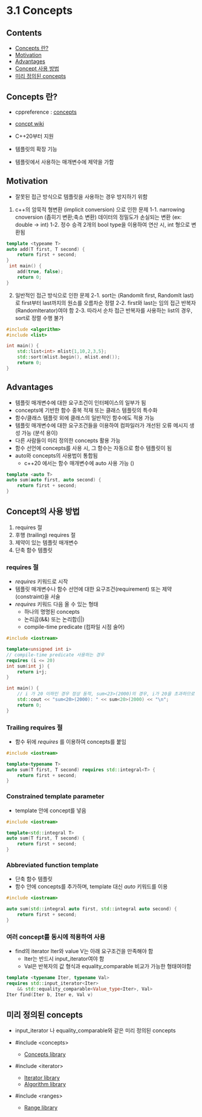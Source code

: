 # 3.1 Concepts

## Contents

- [Concepts 란?](#concepts-란)
- [Motivation](#motivation)
- [Advantages](#advantages)
- [Concept 사용 방법](#concept의-사용-방법)
- [미리 정의된 concepts](#미리-정의된-concepts)


## Concepts 란?

* cppreference : [concepts](https://en.cppreference.com/w/cpp/language/constraints)
* [concpt wiki](https://ko.wikipedia.org/wiki/%EC%BD%98%EC%85%89%ED%8A%B8_(C%2B%2B))

* C++20부터 지원
* 템플릿의 확장 기능
* 템플릿에서 사용하는 매개변수에 제약을 가함

## Motivation

* 잘못된 접근 방식으로 템플릿을 사용하는 경우 방지하기 위함

1. c++의 암묵적 형변환 (implicit conversion) 으로 인한 문제
    1-1. narrowing cnoversion (좁히기 변환;축소 변환)
        데이터의 정밀도가 손실되는 변환 (ex: double -> int)
    1-2. 정수 승격
        2개의 bool type을 이용하여 연산 시, int 형으로 변환됨

```cpp
template <typeame T>
auto add(T first, T second) {
    return first + second;
}
 int main() {
    add(true, false);
    return 0;
}
```

2. 일반적인 접근 방식으로 인한 문제
    2-1. sort는 (RandomIt first, RandomIt last) 로 first부터 last까지의 원소를 오름차순 정렬
    2-2. first와 last는 임의 접근 반복자 (RandomIterator)여야 함
    2-3. 따라서 순차 접근 반복자를 사용하는 list의 경우, sort로 정렬 수행 불가
```cpp
#include <algorithm>
#include <list>

int main() {
    std::list<int> mlist{1,10,2,3,5};
    std::sort(mlist.begin(), mlist.end());
    return 0;
}
```


## Advantages

* 템플릿 매개변수에 대한 요구조건이 인터페이스의 일부가 됨
* concepts에 기반한 함수 중복 적재 또는 클래스 템플릿의 특수화
* 함수/클래스 템플릿 외에 클래스의 일반적인 함수에도 적용 가능
* 템플릿 매개변수에 대한 요구조건들을 이용하여 컴파일러가 개선된 오류 메시지 생성 가능 (분석 용이)
* 다른 사람들이 미리 정의한 concepts 활용 가능
* 함수 선언에 concepts를 사용 시, 그 함수는 자동으로 함수 템플릿이 됨
* auto와 concepts의 사용법이 통합됨
    + c++20 에서는 함수 매개변수에 auto 사용 가능 ()

```cpp
template <auto T>
auto sum(auto first, auto second) {
    return first + second;
}
```

## Concept의 사용 방법

1. requires 절
2. 후행 (trailing) requires 절
3. 제약이 있는 템플릿 매개변수
4. 단축 함수 템플릿

### requires 절 

* _requires_ 키워드로 시작
* 템플릿 매개변수나 함수 선언에 대한 요구조건(requirement) 또는 제약(constraint)을 서술
* _requires_ 키워드 다음 올 수 있는 형태
    + 하나의 명명된 concepts
    + 논리곱(&&) 또는 논리합(||)
    + compile-time predicate (컴파일 시점 술어)

```cpp
#include <iostream>

template<unsigned int i>
// compile-time predicate 사용하는 경우
requires (i <= 20)
int sum(int j) {
    return i+j;
}

int main() {
    // i 가 20 이하인 경우 정상 동작, sum<23>(2000)의 경우, i가 20을 초과하므로 컴파일 에러 발생됨
    std::cout << "sum<20>(2000): " << sum<20>(2000) << "\n";
    return 0;
}
```

### Trailing requires 절

* 함수 뒤에 _requires_ 를 이용하여 concepts를 붙임

```cpp
#include <iostream>

template<typename T>
auto sum(T first, T second) requires std::integral<T> {
    return first + second;
}
```

### Constrained template parameter

* template 안에 concept를 넣음

```cpp
#include <iostream>

template<std::integral T>
auto sum(T first, T second) {
    return first + second;
}

```

### Abbreviated function template

* 단축 함수 템플릿
* 함수 안에 concepts를 추가하며, template 대신 _auto_ 키워드를 이용

```cpp
#include <iostream>

auto sum(std::integral auto first, std::integral auto second) {
    return first + second;
}
```

### 여러 concept를 동시에 적용하여 사용

* find의 iterator Iter와 value V는 아래 요구조건을 만족해야 함
    + Iter는 반드시 input_iterator여야 함
    + Val은 반복자의 값 형식과 equality_comparable  비교가 가능한 형태여야함
```cpp
template <typename Iter, typename Val>
requires std::input_iterator<Iter>
    && std::equality_comparable<Value_type<Iter>, Val>
Iter find(Iter b, Iter e, Val v)
```

## 미리 정의된 concepts

* input_iterator 나 equality_comparable와 같은 미리 정의된 concepts

* #include \<concepts> 
    + [Concepts library](https://en.cppreference.com/w/cpp/concepts)
* #include \<iterator>
    + [Iterator library](https://en.cppreference.com/w/cpp/iterator#C.2B.2B20_iterator_concepts)
    + [Algorithm library](https://en.cppreference.com/w/cpp/iterator#Algorithm_concepts_and_utilities)
* #include \<ranges>
    + [Range library](https://en.cppreference.com/w/cpp/ranges#Range_concepts)